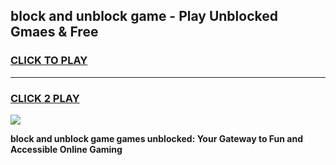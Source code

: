
## block and unblock game - Play Unblocked Gmaes & Free
<h3>
<a href="https://news.freeplayer.one?title=block_and_unblock_game&ref=23F">CLICK TO PLAY</a></h3>
<hr>

<h3>
<a href="https://news.freeplayer.one?title=block_and_unblock_game&ref=23F">CLICK 2 PLAY</a>
  
</h3>

<a href="https://news.freeplayer.one?title=block_and_unblock_game&ref=23F/"><img src="https://clearcache.store/games.png"></a>


**block and unblock game games unblocked: Your Gateway to Fun and Accessible Online Gaming**
